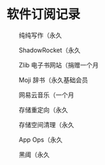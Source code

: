 # 软件订阅记录

　　纯纯写作（永久



　　ShadowRocket（永久



　　Zlib 电子书网站（捐赠一个月



　　Moji 辞书（永久基础会员



　　网易云音乐（一个月



　　存储重定向（永久



　　存储空间清理（永久



　　App Ops（永久



　　黑阈（永久

